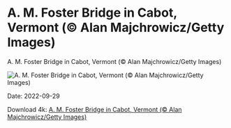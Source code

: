 # A. M. Foster Bridge in Cabot, Vermont (© Alan Majchrowicz/Getty Images)

A. M. Foster Bridge in Cabot, Vermont (© Alan Majchrowicz/Getty Images)

![A. M. Foster Bridge in Cabot, Vermont (© Alan Majchrowicz/Getty Images)](https://bing.com/th?id=OHR.FosterCoveredBridge_EN-US7763700078_UHD.jpg&w=1024&h=576)

Date: 2022-09-29

Download 4k: [A. M. Foster Bridge in Cabot, Vermont (© Alan Majchrowicz/Getty Images)](https://bing.com/th?id=OHR.FosterCoveredBridge_EN-US7763700078_UHD.jpg)


